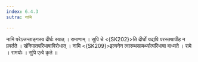 ```yaml
---
index: 6.4.3
sutra: नामि

---
```

 नामि परेऽजन्ताङ्गस्य दीर्घः स्यात् । रामाणाम् । सुपि चे <{SK202}>ति दीर्घो यद्यपि परस्तथापीह न प्रवर्तते । संनिपातपरिभाषाविरोधात् । नामि <{SK209}>इत्यनेन त्वारम्भसामर्थ्यात्परिभाषा बाध्यते । रामे । रामयोः । सुपि एत्वे कृते ॥ 
